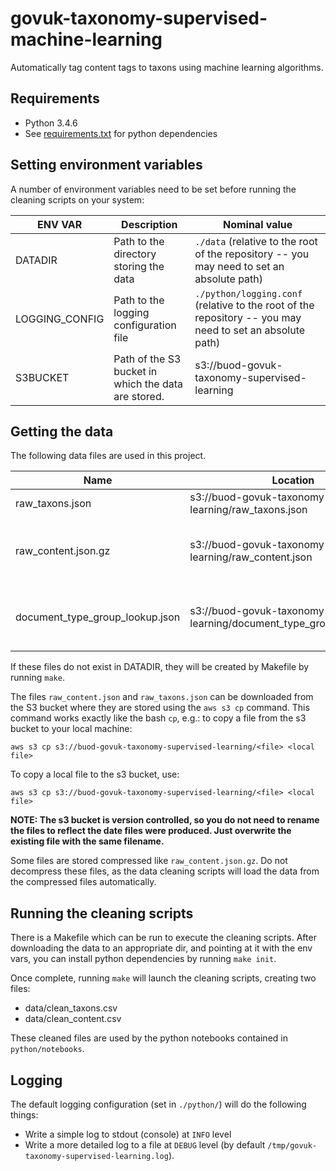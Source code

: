 # govuk-taxonomy-supervised-machine-learning

Automatically tag content tags to taxons using machine learning algorithms.

## Requirements

* Python 3.4.6
* See [requirements.txt](requirements.txt) for python dependencies

## Setting environment variables

A number of environment variables need to be set before running the cleaning scripts on your system:

|ENV VAR|Description|Nominal value|
|---|---|---|
|DATADIR|Path to the directory storing the data|`./data` (relative to the root of the repository -- you may need to set an absolute path)|
|LOGGING_CONFIG|Path to the logging configuration file|`./python/logging.conf` (relative to the root of the repository -- you may need to set an absolute path)|
|S3BUCKET|Path of the S3 bucket in which the data are stored.|s3://buod-govuk-taxonomy-supervised-learning|

## Getting the data

The following data files are used in this project.

|Name|Location|Description|Size|
|---|---|---|---|
|raw_taxons.json|s3://buod-govuk-taxonomy-supervised-learning/raw_taxons.json|List of taxons|1.1MB|
|raw_content.json.gz|s3://buod-govuk-taxonomy-supervised-learning/raw_content.json|Content of GOV.UK (zipped to save space)|224MB|
|document_type_group_lookup.json|s3://buod-govuk-taxonomy-supervised-learning/document_type_group_lookup.json|Lookup table for document type groups|2KB|


If these files do not exist in DATADIR, they will be created by Makefile by running `make`.

The files `raw_content.json` and `raw_taxons.json` can be downloaded from the S3 bucket where they are stored using the `aws s3 cp` command. This command works exactly like the bash `cp`, e.g.: to copy a file from the s3 bucket to your local machine:

```
aws s3 cp s3://buod-govuk-taxonomy-supervised-learning/<file> <local file>
```

To copy a local file to the s3 bucket, use:

```
aws s3 cp s3://buod-govuk-taxonomy-supervised-learning/<file> <local file>
```

__NOTE: The s3 bucket is version controlled, so you do not need to rename the files to reflect the date files were produced. Just overwrite the existing file with the same filename.__

Some files are stored compressed like `raw_content.json.gz`. Do not decompress these files, as the data cleaning scripts will load the data from the compressed files automatically.

## Running the cleaning scripts

There is a Makefile which can be run to execute the cleaning scripts. After downloading the data to an appropriate dir, and pointing at it with the env vars, you can install python dependencies by running `make init`.

Once complete, running `make` will launch the cleaning scripts, creating two files:

* data/clean_taxons.csv
* data/clean_content.csv

These cleaned files are used by the python notebooks contained in `python/notebooks`.

## Logging

The default logging configuration (set in `./python/`) will do the following things:

* Write a simple log to stdout (console) at `INFO` level
* Write a more detailed log to a file at `DEBUG` level (by default `/tmp/govuk-taxonomy-supervised-learning.log`).
